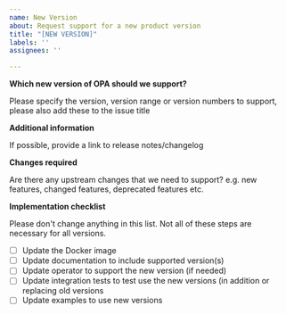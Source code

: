 ```yaml
---
name: New Version
about: Request support for a new product version
title: "[NEW VERSION]"
labels: ''
assignees: ''

---
```


**Which new version of OPA should we support?**

Please specify the version, version range or version numbers to support, please also add these to the issue title

**Additional information**

If possible, provide a link to release notes/changelog

**Changes required**

Are there any upstream changes that we need to support?
e.g. new features, changed features, deprecated features etc.



**Implementation checklist**

Please don't change anything in this list.
Not all of these steps are necessary for all versions.

- [ ] Update the Docker image
- [ ] Update documentation to include supported version(s)
- [ ] Update operator to support the new version (if needed)
- [ ] Update integration tests to test use the new versions (in addition or replacing old versions
- [ ] Update examples to use new versions

